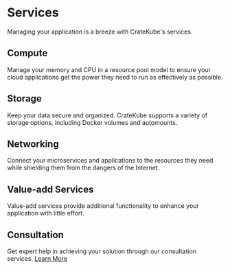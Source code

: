 # Services

Managing your application is a breeze with CrateKube's services. 

## Compute

Manage your memory and CPU in a resource pool model to ensure your cloud applications get the power they need to run as effectively as possible. 

## Storage

Keep your data secure and organized. CrateKube supports a variety of storage options, including Docker volumes and automounts. 

## Networking

Connect your microservices and applications to the resources they need while shielding them from the dangers of the Internet.  

## Value-add Services 

Value-add services provide additional functionality to enhance your application with little effort. 

## Consultation

Get expert help in achieving your solution through our consultation services. [Learn More](./consultation.md)